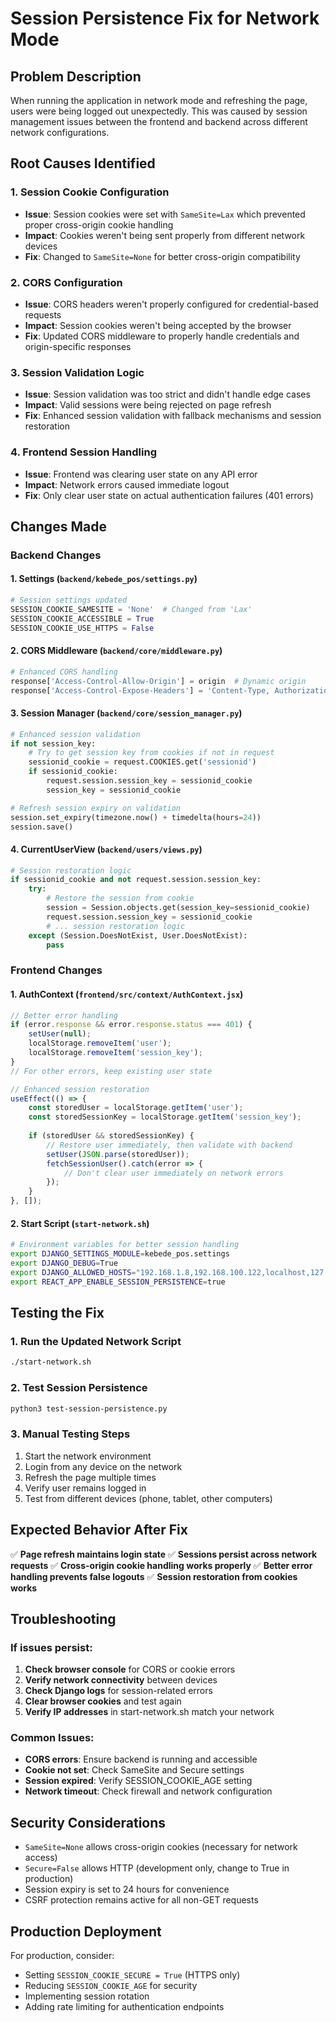 # Session Persistence Fix for Network Mode

## Problem Description
When running the application in network mode and refreshing the page, users were being logged out unexpectedly. This was caused by session management issues between the frontend and backend across different network configurations.

## Root Causes Identified

### 1. Session Cookie Configuration
- **Issue**: Session cookies were set with `SameSite=Lax` which prevented proper cross-origin cookie handling
- **Impact**: Cookies weren't being sent properly from different network devices
- **Fix**: Changed to `SameSite=None` for better cross-origin compatibility

### 2. CORS Configuration
- **Issue**: CORS headers weren't properly configured for credential-based requests
- **Impact**: Session cookies weren't being accepted by the browser
- **Fix**: Updated CORS middleware to properly handle credentials and origin-specific responses

### 3. Session Validation Logic
- **Issue**: Session validation was too strict and didn't handle edge cases
- **Impact**: Valid sessions were being rejected on page refresh
- **Fix**: Enhanced session validation with fallback mechanisms and session restoration

### 4. Frontend Session Handling
- **Issue**: Frontend was clearing user state on any API error
- **Impact**: Network errors caused immediate logout
- **Fix**: Only clear user state on actual authentication failures (401 errors)

## Changes Made

### Backend Changes

#### 1. Settings (`backend/kebede_pos/settings.py`)
```python
# Session settings updated
SESSION_COOKIE_SAMESITE = 'None'  # Changed from 'Lax'
SESSION_COOKIE_ACCESSIBLE = True
SESSION_COOKIE_USE_HTTPS = False
```

#### 2. CORS Middleware (`backend/core/middleware.py`)
```python
# Enhanced CORS handling
response['Access-Control-Allow-Origin'] = origin  # Dynamic origin
response['Access-Control-Expose-Headers'] = 'Content-Type, Authorization, X-CSRFToken, Set-Cookie'
```

#### 3. Session Manager (`backend/core/session_manager.py`)
```python
# Enhanced session validation
if not session_key:
    # Try to get session key from cookies if not in request
    sessionid_cookie = request.COOKIES.get('sessionid')
    if sessionid_cookie:
        request.session.session_key = sessionid_cookie
        session_key = sessionid_cookie

# Refresh session expiry on validation
session.set_expiry(timezone.now() + timedelta(hours=24))
session.save()
```

#### 4. CurrentUserView (`backend/users/views.py`)
```python
# Session restoration logic
if sessionid_cookie and not request.session.session_key:
    try:
        # Restore the session from cookie
        session = Session.objects.get(session_key=sessionid_cookie)
        request.session.session_key = sessionid_cookie
        # ... session restoration logic
    except (Session.DoesNotExist, User.DoesNotExist):
        pass
```

### Frontend Changes

#### 1. AuthContext (`frontend/src/context/AuthContext.jsx`)
```javascript
// Better error handling
if (error.response && error.response.status === 401) {
    setUser(null);
    localStorage.removeItem('user');
    localStorage.removeItem('session_key');
}
// For other errors, keep existing user state

// Enhanced session restoration
useEffect(() => {
    const storedUser = localStorage.getItem('user');
    const storedSessionKey = localStorage.getItem('session_key');
    
    if (storedUser && storedSessionKey) {
        // Restore user immediately, then validate with backend
        setUser(JSON.parse(storedUser));
        fetchSessionUser().catch(error => {
            // Don't clear user immediately on network errors
        });
    }
}, []);
```

#### 2. Start Script (`start-network.sh`)
```bash
# Environment variables for better session handling
export DJANGO_SETTINGS_MODULE=kebede_pos.settings
export DJANGO_DEBUG=True
export DJANGO_ALLOWED_HOSTS="192.168.1.8,192.168.100.122,localhost,127.0.0.1"
export REACT_APP_ENABLE_SESSION_PERSISTENCE=true
```

## Testing the Fix

### 1. Run the Updated Network Script
```bash
./start-network.sh
```

### 2. Test Session Persistence
```bash
python3 test-session-persistence.py
```

### 3. Manual Testing Steps
1. Start the network environment
2. Login from any device on the network
3. Refresh the page multiple times
4. Verify user remains logged in
5. Test from different devices (phone, tablet, other computers)

## Expected Behavior After Fix

✅ **Page refresh maintains login state**
✅ **Sessions persist across network requests**
✅ **Cross-origin cookie handling works properly**
✅ **Better error handling prevents false logouts**
✅ **Session restoration from cookies works**

## Troubleshooting

### If issues persist:

1. **Check browser console** for CORS or cookie errors
2. **Verify network connectivity** between devices
3. **Check Django logs** for session-related errors
4. **Clear browser cookies** and test again
5. **Verify IP addresses** in start-network.sh match your network

### Common Issues:

- **CORS errors**: Ensure backend is running and accessible
- **Cookie not set**: Check SameSite and Secure settings
- **Session expired**: Verify SESSION_COOKIE_AGE setting
- **Network timeout**: Check firewall and network configuration

## Security Considerations

- `SameSite=None` allows cross-origin cookies (necessary for network access)
- `Secure=False` allows HTTP (development only, change to True in production)
- Session expiry is set to 24 hours for convenience
- CSRF protection remains active for all non-GET requests

## Production Deployment

For production, consider:
- Setting `SESSION_COOKIE_SECURE = True` (HTTPS only)
- Reducing `SESSION_COOKIE_AGE` for security
- Implementing session rotation
- Adding rate limiting for authentication endpoints
